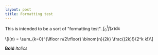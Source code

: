 ```yaml
---
layout: post
title: Formatting test
---
```

This is intended to be a sort of "formatting test".
$\int_0^1 f(x) \mathrm{d}x$

\\[i(n) = \sum_{k=0}^{\lfloor n/2\rfloor} \binom{n}{2k} \frac{(2k)!}{2^k k!}\\]

**Bold**
*Italics*

